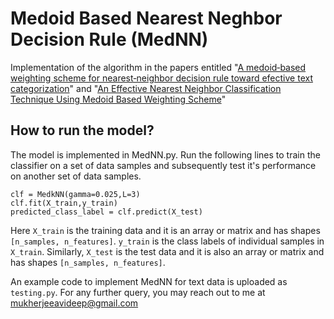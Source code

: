 # Medoid Based Nearest Neghbor Decision Rule (MedNN)
Implementation of the algorithm in the papers entitled "[A medoid‑based weighting scheme for nearest‑neighbor decision rule
toward efective text categorization](https://link.springer.com/content/pdf/10.1007/s42452-020-2738-8.pdf)" and "[An Effective Nearest Neighbor Classification Technique Using Medoid Based Weighting Scheme](https://csce.ucmss.com/cr/books/2018/LFS/CSREA2018/ICD8039.pdf)"

## How to run the model?

The model is implemented in MedNN.py. Run the following lines to train the classifier on a set of data samples and subsequently test it's performance on another set of data samples. 

```
clf = MedkNN(gamma=0.025,L=3)
clf.fit(X_train,y_train)
predicted_class_label = clf.predict(X_test)
```

Here `X_train` is the training data and it is an array or matrix and has shapes `[n_samples, n_features]`. `y_train` is the class labels of individual samples in `X_train`. Similarly, `X_test` is the test data and it is also an array or matrix and has shapes `[n_samples, n_features]`. 

An example code to implement MedNN for text data is uploaded as `testing.py`. For any further query, you may reach out to me at mukherjeeavideep@gmail.com

